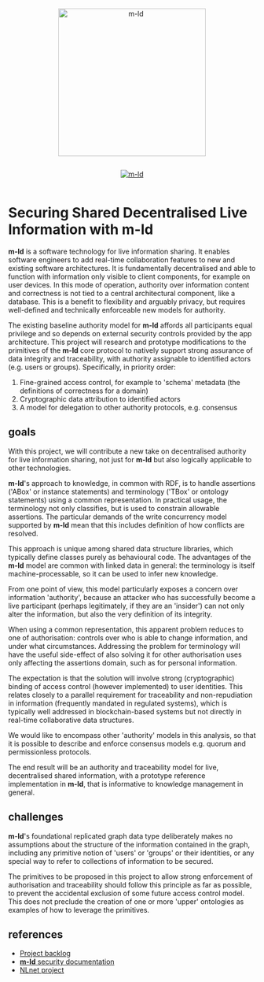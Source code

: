 <!--suppress HtmlDeprecatedAttribute -->
<pre></pre>
<p align="center">
  <a href="https://m-ld.org/">
    <img alt="m-ld" src="https://m-ld.org/m-ld.svg" width="300em" />
  </a>
</p>
<pre></pre>
<p align="center">
  <a href="https://nlnet.nl/project/m-ld/">
    <img alt="m-ld" src="https://m-ld.org/media/logo_nlnet.svg" />
  </a>
</p>
<pre></pre>

# Securing Shared Decentralised Live Information with **m-ld**

**m-ld** is a software technology for live information sharing. It enables
software engineers to add real-time collaboration features to new and existing
software architectures. It is fundamentally decentralised and able to function
with information only visible to client components, for example on user devices.
In this mode of operation, authority over information content and correctness is
not tied to a central architectural component, like a database. This is a
benefit to flexibility and arguably privacy, but requires well-defined and
technically enforceable new models for authority.

The existing baseline authority model for **m-ld** affords all participants
equal privilege and so depends on external security controls provided by the app
architecture. This project will research and prototype modifications to the
primitives of the
**m-ld** core protocol to natively support strong assurance of data integrity
and traceability, with authority assignable to identified actors (e.g. users or
groups). Specifically, in priority order:

1. Fine-grained access control, for example to 'schema' metadata (the
   definitions of correctness for a domain)
1. Cryptographic data attribution to identified actors
1. A model for delegation to other authority protocols, e.g. consensus

## goals

With this project, we will contribute a new take on decentralised authority for
live information sharing, not just for **m-ld** but also logically applicable to
other technologies.

**m-ld**'s approach to knowledge, in common with RDF, is to handle assertions
('ABox' or instance statements) and terminology ('TBox' or ontology statements)
using a common representation. In practical usage, the terminology not only
classifies, but is used to constrain allowable assertions. The particular
demands of the write concurrency model supported by **m-ld** mean that this
includes definition of how conflicts are resolved.

This approach is unique among shared data structure libraries, which typically
define classes purely as behavioural code. The advantages of the **m-ld** model
are common with linked data in general: the terminology is itself
machine-processable, so it can be used to infer new knowledge.

From one point of view, this model particularly exposes a concern over
information 'authority', because an attacker who has successfully become a live
participant (perhaps legitimately, if they are an 'insider') can not only alter
the information, but also the very definition of its integrity.

When using a common representation, this apparent problem reduces to one of
authorisation: controls over who is able to change information, and under what
circumstances. Addressing the problem for terminology will have the useful
side-effect of also solving it for other authorisation uses only affecting the
assertions domain, such as for personal information.

The expectation is that the solution will involve strong (cryptographic) binding
of access control (however implemented) to user identities. This relates closely
to a parallel requirement for traceability and non-repudiation in information
(frequently mandated in regulated systems), which is typically well addressed in
blockchain-based systems but not directly in real-time collaborative data
structures.

We would like to encompass other 'authority' models in this analysis, so that it
is possible to describe and enforce consensus models e.g. quorum and
permissionless protocols.

The end result will be an authority and traceability model for live,
decentralised shared information, with a prototype reference implementation in
**m-ld**, that is informative to knowledge management in general.

## challenges

**m-ld**'s foundational replicated graph data type deliberately makes no
assumptions about the structure of the information contained in the graph,
including any primitive notion of 'users' or 'groups' or their identities, or
any special way to refer to collections of information to be secured.

The primitives to be proposed in this project to allow strong enforcement of
authorisation and traceability should follow this principle as far as possible,
to prevent the accidental exclusion of some future access control model. This
does not preclude the creation of one or more 'upper' ontologies as examples of
how to leverage the primitives.

## references

- [Project backlog](https://github.com/orgs/m-ld/projects/5)
- [**m-ld** security documentation](https://m-ld.org/doc/#security)
- [NLnet project](https://nlnet.nl/project/m-ld/)
